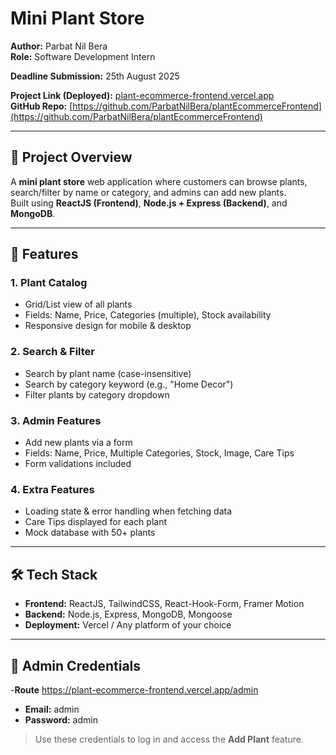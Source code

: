 #  Mini Plant Store

**Author:** Parbat Nil Bera  
**Role:** Software Development Intern  

**Deadline Submission:** 25th August 2025  

**Project Link (Deployed):** [plant-ecommerce-frontend.vercel.app](https://plant-ecommerce-frontend.vercel.app/)  
**GitHub Repo:** [https://github.com/ParbatNilBera/plantEcommerceFrontend](https://github.com/ParbatNilBera/plantEcommerceFrontend)

---

## 📝 Project Overview

A **mini plant store** web application where customers can browse plants, search/filter by name or category, and admins can add new plants.  
Built using **ReactJS (Frontend)**, **Node.js + Express (Backend)**, and **MongoDB**.

---

## 🚀 Features

### 1. Plant Catalog
- Grid/List view of all plants  
- Fields: Name, Price, Categories (multiple), Stock availability  
- Responsive design for mobile & desktop  

### 2. Search & Filter
- Search by plant name (case-insensitive)  
- Search by category keyword (e.g., "Home Decor")  
- Filter plants by category dropdown  

### 3. Admin Features
- Add new plants via a form  
- Fields: Name, Price, Multiple Categories, Stock, Image, Care Tips  
- Form validations included  

### 4. Extra Features
- Loading state & error handling when fetching data  
- Care Tips displayed for each plant  
- Mock database with 50+ plants  

---

## 🛠 Tech Stack

- **Frontend:** ReactJS, TailwindCSS, React-Hook-Form, Framer Motion  
- **Backend:** Node.js, Express, MongoDB, Mongoose  
- **Deployment:** Vercel / Any platform of your choice  

---

## 🔑 Admin Credentials
-**Route** https://plant-ecommerce-frontend.vercel.app/admin
- **Email:** admin  
- **Password:** admin  

> Use these credentials to log in and access the **Add Plant** feature.
